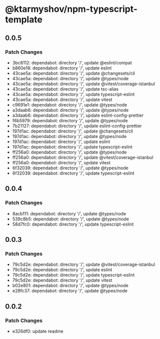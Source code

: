 # @ktarmyshov/npm-typescript-template

## 0.0.5

### Patch Changes

- 3bc8112: dependabot: directory '/', update @eslint/compat
- b860e18: dependabot: directory '/', update eslint
- 43cae5a: dependabot: directory '/', update @changesets/cli
- 43cae5a: dependabot: directory '/', update @types/node
- 43cae5a: dependabot: directory '/', update @vitest/coverage-istanbul
- 43cae5a: dependabot: directory '/', update tsc-alias
- 43cae5a: dependabot: directory '/', update typescript-eslint
- 43cae5a: dependabot: directory '/', update vitest
- c9691e1: dependabot: directory '/', update @types/node
- a3daab6: dependabot: directory '/', update @types/node
- a3daab6: dependabot: directory '/', update eslint-config-prettier
- f6b5979: dependabot: directory '/', update @types/node
- 7b21127: dependabot: directory '/', update eslint-config-prettier
- 197d1ac: dependabot: directory '/', update @changesets/cli
- 197d1ac: dependabot: directory '/', update @types/node
- 197d1ac: dependabot: directory '/', update eslint
- 197d1ac: dependabot: directory '/', update typescript-eslint
- ff256a0: dependabot: directory '/', update @types/node
- ff256a0: dependabot: directory '/', update @vitest/coverage-istanbul
- ff256a0: dependabot: directory '/', update vitest
- 6f32039: dependabot: directory '/', update @types/node
- 6f32039: dependabot: directory '/', update typescript-eslint

## 0.0.4

### Patch Changes

- 8acb111: dependabot: directory '/', update @types/node
- 539c8b5: dependabot: directory '/', update @types/node
- 58d7fc0: dependabot: directory '/', update typescript-eslint

## 0.0.3

### Patch Changes

- 79c5d2e: dependabot: directory '/', update @vitest/coverage-istanbul
- 79c5d2e: dependabot: directory '/', update eslint
- 79c5d2e: dependabot: directory '/', update typescript-eslint
- 79c5d2e: dependabot: directory '/', update vitest
- b02e801: dependabot: directory '/', update @types/node
- e28fc37: dependabot: directory '/', update @types/node

## 0.0.2

### Patch Changes

- e326df0: update readme
